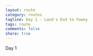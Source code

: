 ```yaml
---
layout: route
category: routes
tagline: Day 1 - Land's End to Fowey
tags: route
comments: false
share: true
---
```


Day 1
